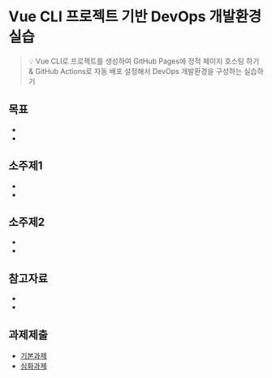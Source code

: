 # Vue CLI 프로젝트 기반 DevOps 개발환경 실습
> :bulb: Vue CLI로 프로젝트를 생성하여 GitHub Pages에 정적 페이지 호스팅 하기 & GitHub Actions로 자동 배포 설정해서 DevOps 개발환경을 구성하는 실습하기

## 목표
- 
- 

## 소주제1
-
-

## 소주제2
-
-

## 참고자료
-
-

## 과제제출
- [기본과제](기본과제)
- [심화과제](심화과제)
